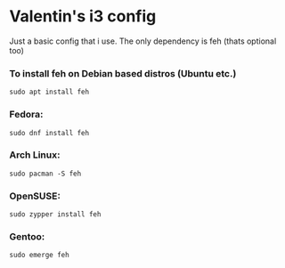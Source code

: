 # Valentin's i3 config

Just a basic config that i use. The only dependency is feh (thats optional too)

### To install feh on Debian based distros (Ubuntu etc.)
```
sudo apt install feh
```
### Fedora:
```
sudo dnf install feh
```
### Arch Linux:
```
sudo pacman -S feh
```
### OpenSUSE:
```
sudo zypper install feh
```
### Gentoo:
```
sudo emerge feh
```
